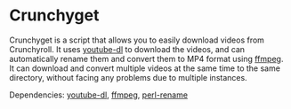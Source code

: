 # Crunchyget

Crunchyget is a script that allows you to easily download videos from
Crunchyroll. It uses [youtube-dl][1] to download the videos, and can
automatically rename them and convert them to MP4 format using [ffmpeg][2]. It
can download and convert multiple videos at the same time to the same directory,
without facing any problems due to multiple instances.

Dependencies: [youtube-dl][1], [ffmpeg][2], [perl-rename][3]

[1]: https://rg3.github.io/youtube-dl/
[2]: https://www.ffmpeg.org/
[3]: http://search.cpan.org/~rmbarker/File-Rename/rename.PL
